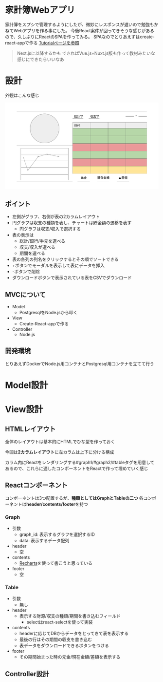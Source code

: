 # 家計簿Webアプリ
家計簿をスプシで管理するようにしたが、微妙にレスポンスが遅いので勉強もかねてWebアプリを作る事にした。
今後React案件が回ってきそうな感じがあるので、久しぶりにReactのSPAを作ってみる。
SPAなのでとりあえずはcreate-react-appで作る
[Tutorialページを参照](https://ja.reactjs.org/docs/create-a-new-react-app.html#nextjs)
> Next.jsに以降するかも
できればVue.js+Nuxt.js版も作って教材みたいな感じにできたらいいなあ

# 設計
外観はこんな感じ

![外観](./readme_img/outline.png)

## ポイント
- 左側がグラフ、右側が表の2カラムレイアウト
- 円グラフは収支の種類を表し、チャートは貯金額の遷移を表す
  - 円グラフは収支/収入で選択する
- 表の表示は
  - 総計/銀行/手元を選べる
  - 収支/収入が選べる
  - 期間を選べる
- 表の各列の列名をクリックするとその順でソートできる
- +ボタンでモーダルを表示して表にデータを挿入
- -ボタンで削除
- ダウンロードボタンで表示されている表をCSVでダウンロード
  
## MVCについて
- Model
  - PostgresqlをNode.jsから叩く
- View
  - Create-React-appで作る
- Controller
  - Node.js

## 開発環境
とりあえずDockerでNode.js用コンテナとPostgresql用コンテナを立てて行う

# Model設計
# View設計
## HTMLレイアウト
全体のレイアウトは基本的にHTMLでひな型を作っておく

今回は**2カラムレイアウト**に左カラムは上下に分ける構成

カラム内にReactをレンダリングする#graph1/#graph2/#tableタグを用意してあるので、これらに適したコンポーネントをReactで作って埋めていく感じ

## Reactコンポーネント
コンポーネントは3つ配置するが、**種類としてはGraphとTableの二つ**
各コンポーネントは**header/contents/footer**を持つ
### Graph
- 引数
  - graph_id: 表示するグラフを選択するID
  - data: 表示するデータ配列
- header
  - 空
- contents 
  - [Recharts](https://recharts.org/en-US/)を使って書こうと思っている
- footer
  - 空
### Table
- 引数
  - 無し
- header
  - 表示する財源/収支の種類/期間を書き込むフィールド
    - selectはreact-selectを使って実装
- contents
  - headerに応じてDBからデータをとってきて表を表示する
  - 最後の行はその期間の収支を書き込む
  - 表データをダウンロードできるボタンをつける
- footer
  - その期間始まった時の元金/現在金額/差額を表示する

## Controller設計